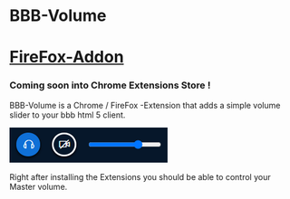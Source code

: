 # BBB-Volume

# [FireFox-Addon](https://addons.mozilla.org/de/firefox/addon/bbb-volume/)

### Coming soon into Chrome Extensions Store !

BBB-Volume is a Chrome / FireFox -Extension that adds a simple volume slider to your bbb html 5 client.

<img src=".assets/volumeSlider.png">

Right after installing the Extensions you should be able to control your Master volume.


